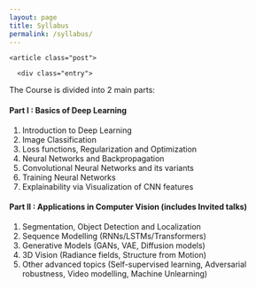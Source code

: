 ```yaml
---
layout: page
title: Syllabus
permalink: /syllabus/
---
```



<div class="posts">

    <article class="post">

      <div class="entry">

<p>The Course is divided into 2 main parts:
</p>
<h4>Part I : Basics of Deep Learning
</h4>
<ol>
<li>Introduction to Deep Learning</li>
<li>Image Classification</li>
<li>Loss functions, Regularization and Optimization</li>
<li>Neural Networks and Backpropagation</li>
<li>Convolutional Neural Networks and its variants</li>
<li>Training Neural Networks</li>
<li>Explainability via Visualization of CNN features</li>
</ol>

<h4>Part II : Applications in Computer Vision (includes Invited talks)
</h4>
<ol>
<li>Segmentation, Object Detection and Localization</li>
<li>Sequence Modelling (RNNs/LSTMs/Transformers)</li>
<li>Generative Models (GANs, VAE, Diffusion models)</li>
<li>3D Vision (Radiance fields, Structure from Motion)</li>
<li>Other advanced topics (Self-supervised learning, Adversarial robustness, Video modelling, Machine Unlearning)</li>
</ol>
 </div>
    </article>
</div>
